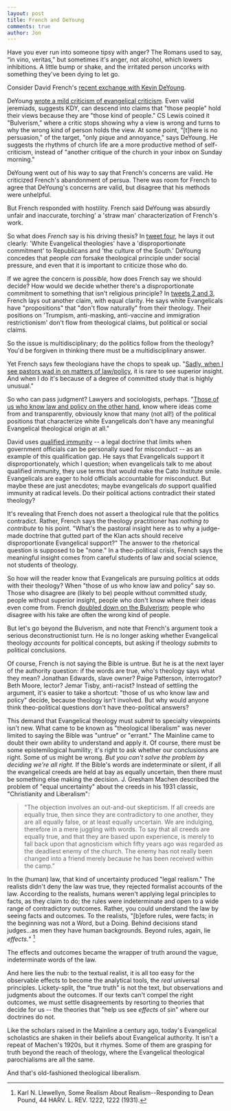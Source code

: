 ```yaml
---
layout: post
title: French and DeYoung
comments: true
author: Jon
---
```


Have you ever run into someone tipsy with anger? The Romans used to say, “in vino, veritas,” but sometimes it's anger, not alcohol, which lowers inhibitions. A little bump or shake, and the irritated person uncorks with something they've been dying to let go.

Consider David French's [recent exchange with Kevin DeYoung](https://twitter.com/DavidAFrench/status/1471572764549173252).

DeYoung [wrote a mild criticism of evangelical criticism](https://wng.org/opinions/deyoung-on-white-evangelicalism-1639659990). Even valid jeremiads, suggests KDY, can descend into claims that "those people" hold their views because they are "those kind of people." CS Lewis coined it "Bulverism,” where a critic stops showing why a view is wrong and turns to why the wrong kind of person holds the view. At some point, "[t]here is no persuasion," of the target, "only pique and annoyance," says DeYoung.  He suggests the rhythms of church life are a more productive method of self-criticism, instead of "another critique of the church in your inbox on Sunday morning."

DeYoung went out of his way to say that French's concerns are valid. He criticized French's abandonment of persua.  There was room for French to agree that DeYoung's concerns are valid, but disagree that his methods were unhelpful.

But French responded with hostility. French said DeYoung was absurdly unfair and inaccurate, torching' a 'straw man' characterization of French's work.

So what does *French* say is his driving thesis? In [tweet four](https://twitter.com/DavidAFrench/status/1471572762175156230), he lays it out clearly: 'White Evangelical theologies' have a 'disproportionate commitment' to Republicans and 'the culture of the South.' DeYoung concedes that people *can* forsake theological principle under social pressure, and even that it is important to criticize those who do.

If we agree the concern is *possible,* how does French say we should decide? How would we decide whether there's a disproportionate commitment to something that isn't religious principle? In [tweets 2 and 3](https://twitter.com/DavidAFrench/status/1471572759457247246), French lays out another claim, with equal clarity. He says white Evangelicals have "propositions" that "don't flow naturally" from their theology. Their positions on 'Trumpism, anti-masking, anti-vaccine and immigration restrictionism' don't flow from theological claims, but political or social claims.

So the issue is multidisciplinary; do the politics follow from the theology? You'd be forgiven in thinking there must be a multidisciplinary answer.

Yet French says few theologians have the chops to speak up. "[Sadly, when I see pastors wad in on matters of law/policy](https://twitter.com/DavidAFrench/status/1471572764549173252), it is rare to see superior insight. And when I do it's because of a degree of committed study that is highly unusual."

So who can pass judgment? Lawyers and sociologists, perhaps. "[Those of us who know law and policy on the other hand](https://twitter.com/DavidAFrench/status/1471572766222659589), know where ideas come from and transparently, obviously know that many (not all!) of the political positions that characterize white Evangelicals don't have any meaningful Evangelical theological origin at all."

David uses [qualified immunity](https://twitter.com/DavidAFrench/status/1471572767443230720) -- a legal doctrine that limits when government officials can be personally sued for misconduct -- as an example of this qualification gap. He says that Evangelicals support it disproportionately, which I question; when evangelicals talk to me about qualified immunity, they use terms that would make the Cato Institute smile. Evangelicals are eager to hold officials accountable for misconduct. But maybe these are just anecdotes; maybe evangelicals *do* support qualified immunity at radical levels. Do their political actions contradict their stated theology?

It's revealing that French does not assert a theological rule that the politics contradict.  Rather, French says the theology practitioner has *nothing to contribute* to his point. "What's the pastoral insight here as to why a judge-made doctrine that gutted part of the Klan acts should receive disproportionate Evangelical support?" The answer to the rhetorical question is supposed to be "none." In a theo-political crisis, French says the meaningful insight comes from careful students of law and social science, not students of theology.

So how will the reader know that Evangelicals are pursuing politics at odds with their theology? When "those of us who know law and policy" say so. Those who disagree are (likely to be) people without committed study, people without superior insight, people who don't know where their ideas even come from.  French [doubled down on the Bulverism](https://twitter.com/joe_rigney/status/1471695820160385026); people who disagree with his take are often the wrong kind of people.

But let's go beyond the Bulverism, and note that French's argument took a serious deconstructionist turn. He is no longer asking whether Evangelical theology *accounts* for political concepts, but asking if theology *submits* to political conclusions.  

Of course, French is not saying the Bible is untrue.  But he is at the next layer of the authority question: if the words are true, who's theology says what they mean? Jonathan Edwards, slave owner? Paige Patterson, interrogator? Beth Moore, lector? Jemar Tisby, anti-racist?  Instead of settling the argument, it's easier to take a shortcut: "those of us who know law and policy" decide, because theology isn't involved.  But why would anyone think theo-political questions don't have theo-political answers?

This demand that Evangelical theology must *submit* to specialty viewpoints isn't new. What came to be known as "theological liberalism" was never limited to saying the Bible was "untrue" or "errant." The Mainline came to doubt their own ability to understand and apply it.  Of course, there must be some epistemilogical humility; it's right to ask whether our conclusions are right. Some of us might be wrong. *But you can't solve the problem by deciding we're all right.*  If the Bible's words are indeterminate or silent, if all the evangelical creeds are held at bay as equally uncertain, then there must be something else making the decision. J. Gresham Machen described the problem of "equal uncertainty" about the creeds in his 1931 classic, "Christianity and Liberalism":
> "The objection involves an out-and-out skepticism. If all creeds are equally true, then since they are contradictory to one another, they are all equally false, or at least equally uncertain. We are indulging, therefore in a mere juggling with words. To say that all creeds are equally true, and that they are based upon experience, is merely to fall back upon that agnosticism which fifty years ago was regarded as the deadliest enemy of the church. The enemy has not really been changed into a friend merely because he has been received within the camp."

In the (human) law, that kind of uncertainty produced "legal realism." The realists didn't deny the law was true, they rejected formalist accounts of the law. According to the realists, humans weren't applying legal principles to facts, as they claim to do; the rules were indeterminate and open to a wide range of contradictory outcomes. Rather, you could understand the law by seeing facts and outcomes. To the realists, "[b]efore rules, were facts; in the beginning was not a Word, but a Doing. Behind decisions stand judges...as men they have human backgrounds. Beyond rules, again, lie *effects.*" [^1]

The effects and outcomes became the wrapper of truth around the vague, indeterminate words of the law.

And here lies the nub: to the textual realist, it is all too easy for the observable effects to become the analytical tools, the *real* universal principles. Lickety-split, the "true truth" is not the text, but observations and judgments about the outcomes. If our texts can't compel the right outcomes, we must settle disagreements by resorting to theories that decide for us -- the theories that "help us see *effects* of sin" where our doctrines do not.

Like the scholars raised in the Mainline a century ago, today's Evangelical scholastics are shaken in their beliefs about Evangelical authority. It isn't a repeat of Machen's 1920s, but it rhymes. Some of them are grasping for truth beyond the reach of theology, where the Evangelical theological parochialisms are all the same.

And that's old-fashioned theological liberalism.

[^1]: Karl N. Llewellyn, Some Realism About Realism--Responding to Dean Pound, 44 HARV. L. REV. 1222, 1222 (1931).
